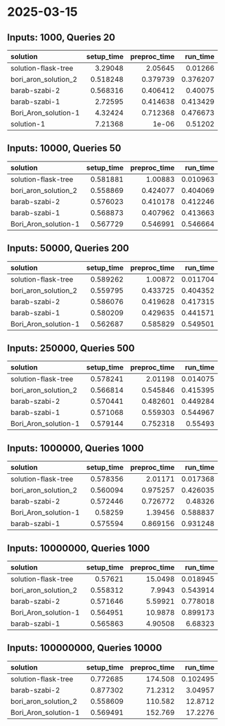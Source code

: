 # 2025-03-15

## Inputs: 1000, Queries 20

| solution             |   setup_time |   preproc_time |   run_time |
|:---------------------|-------------:|---------------:|-----------:|
| solution-flask-tree  |     3.29048  |       2.05645  |   0.01266  |
| bori_aron_solution_2 |     0.518248 |       0.379739 |   0.376207 |
| barab-szabi-2        |     0.568316 |       0.406412 |   0.40075  |
| barab-szabi-1        |     2.72595  |       0.414638 |   0.413429 |
| Bori_Aron_solution-1 |     4.32424  |       0.712368 |   0.476673 |
| solution-1           |     7.21368  |       1e-06    |   0.51202  |

## Inputs: 10000, Queries 50

| solution             |   setup_time |   preproc_time |   run_time |
|:---------------------|-------------:|---------------:|-----------:|
| solution-flask-tree  |     0.581881 |       1.00883  |   0.010963 |
| bori_aron_solution_2 |     0.558869 |       0.424077 |   0.404069 |
| barab-szabi-2        |     0.576023 |       0.410178 |   0.412246 |
| barab-szabi-1        |     0.568873 |       0.407962 |   0.413663 |
| Bori_Aron_solution-1 |     0.567729 |       0.546991 |   0.546664 |

## Inputs: 50000, Queries 200

| solution             |   setup_time |   preproc_time |   run_time |
|:---------------------|-------------:|---------------:|-----------:|
| solution-flask-tree  |     0.589262 |       1.00872  |   0.011704 |
| bori_aron_solution_2 |     0.559795 |       0.433725 |   0.404352 |
| barab-szabi-2        |     0.586076 |       0.419628 |   0.417315 |
| barab-szabi-1        |     0.580209 |       0.429635 |   0.441571 |
| Bori_Aron_solution-1 |     0.562687 |       0.585829 |   0.549501 |

## Inputs: 250000, Queries 500

| solution             |   setup_time |   preproc_time |   run_time |
|:---------------------|-------------:|---------------:|-----------:|
| solution-flask-tree  |     0.578241 |       2.01198  |   0.014075 |
| bori_aron_solution_2 |     0.566814 |       0.545846 |   0.415395 |
| barab-szabi-2        |     0.570441 |       0.482601 |   0.449284 |
| barab-szabi-1        |     0.571068 |       0.559303 |   0.544967 |
| Bori_Aron_solution-1 |     0.579144 |       0.752318 |   0.55493  |

## Inputs: 1000000, Queries 1000

| solution             |   setup_time |   preproc_time |   run_time |
|:---------------------|-------------:|---------------:|-----------:|
| solution-flask-tree  |     0.578356 |       2.01171  |   0.017368 |
| bori_aron_solution_2 |     0.560094 |       0.975257 |   0.426035 |
| barab-szabi-2        |     0.572446 |       0.726772 |   0.48326  |
| Bori_Aron_solution-1 |     0.58259  |       1.39456  |   0.588837 |
| barab-szabi-1        |     0.575594 |       0.869156 |   0.931248 |

## Inputs: 10000000, Queries 1000

| solution             |   setup_time |   preproc_time |   run_time |
|:---------------------|-------------:|---------------:|-----------:|
| solution-flask-tree  |     0.57621  |       15.0498  |   0.018945 |
| bori_aron_solution_2 |     0.558312 |        7.9943  |   0.543914 |
| barab-szabi-2        |     0.571646 |        5.59921 |   0.778018 |
| Bori_Aron_solution-1 |     0.564951 |       10.9878  |   0.899173 |
| barab-szabi-1        |     0.565863 |        4.90508 |   6.68323  |

## Inputs: 100000000, Queries 10000

| solution             |   setup_time |   preproc_time |   run_time |
|:---------------------|-------------:|---------------:|-----------:|
| solution-flask-tree  |     0.772685 |       174.508  |   0.102495 |
| barab-szabi-2        |     0.877302 |        71.2312 |   3.04957  |
| bori_aron_solution_2 |     0.558609 |       110.582  |  12.8712   |
| Bori_Aron_solution-1 |     0.569491 |       152.769  |  17.2276   |